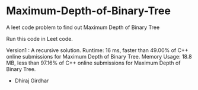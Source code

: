 # Maximum-Depth-of-Binary-Tree
A leet code problem to find out Maximum Depth of Binary Tree 

Run this code in Leet code.

Version1 : A recursive solution.
Runtime: 16 ms, faster than 49.00% of C++ online submissions for Maximum Depth of Binary Tree.
Memory Usage: 18.8 MB, less than 97.16% of C++ online submissions for Maximum Depth of Binary Tree.

- Dhiraj Girdhar
